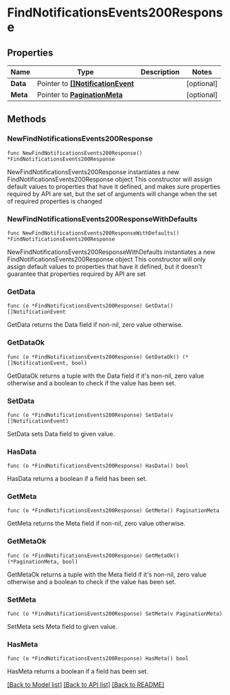 # FindNotificationsEvents200Response

## Properties

Name | Type | Description | Notes
------------ | ------------- | ------------- | -------------
**Data** | Pointer to [**[]NotificationEvent**](NotificationEvent.md) |  | [optional] 
**Meta** | Pointer to [**PaginationMeta**](PaginationMeta.md) |  | [optional] 

## Methods

### NewFindNotificationsEvents200Response

`func NewFindNotificationsEvents200Response() *FindNotificationsEvents200Response`

NewFindNotificationsEvents200Response instantiates a new FindNotificationsEvents200Response object
This constructor will assign default values to properties that have it defined,
and makes sure properties required by API are set, but the set of arguments
will change when the set of required properties is changed

### NewFindNotificationsEvents200ResponseWithDefaults

`func NewFindNotificationsEvents200ResponseWithDefaults() *FindNotificationsEvents200Response`

NewFindNotificationsEvents200ResponseWithDefaults instantiates a new FindNotificationsEvents200Response object
This constructor will only assign default values to properties that have it defined,
but it doesn't guarantee that properties required by API are set

### GetData

`func (o *FindNotificationsEvents200Response) GetData() []NotificationEvent`

GetData returns the Data field if non-nil, zero value otherwise.

### GetDataOk

`func (o *FindNotificationsEvents200Response) GetDataOk() (*[]NotificationEvent, bool)`

GetDataOk returns a tuple with the Data field if it's non-nil, zero value otherwise
and a boolean to check if the value has been set.

### SetData

`func (o *FindNotificationsEvents200Response) SetData(v []NotificationEvent)`

SetData sets Data field to given value.

### HasData

`func (o *FindNotificationsEvents200Response) HasData() bool`

HasData returns a boolean if a field has been set.

### GetMeta

`func (o *FindNotificationsEvents200Response) GetMeta() PaginationMeta`

GetMeta returns the Meta field if non-nil, zero value otherwise.

### GetMetaOk

`func (o *FindNotificationsEvents200Response) GetMetaOk() (*PaginationMeta, bool)`

GetMetaOk returns a tuple with the Meta field if it's non-nil, zero value otherwise
and a boolean to check if the value has been set.

### SetMeta

`func (o *FindNotificationsEvents200Response) SetMeta(v PaginationMeta)`

SetMeta sets Meta field to given value.

### HasMeta

`func (o *FindNotificationsEvents200Response) HasMeta() bool`

HasMeta returns a boolean if a field has been set.


[[Back to Model list]](../README.md#documentation-for-models) [[Back to API list]](../README.md#documentation-for-api-endpoints) [[Back to README]](../README.md)


